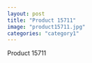 ```yaml
---
layout: post
title: "Product 15711"
image: "product15711.jpg"
categories: "category1"
---
```

Product 15711
